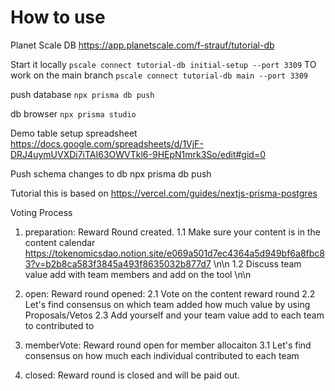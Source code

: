 # How to use

Planet Scale DB  https://app.planetscale.com/f-strauf/tutorial-db 

Start it locally `pscale connect tutorial-db initial-setup --port 3309`
TO work on the main branch `pscale connect tutorial-db main --port 3309`

push database `npx prisma db push`

db browser `npx prisma studio`



Demo table setup spreadsheet https://docs.google.com/spreadsheets/d/1VjF-DRJ4uymUVXDi7iTAI63OWVTkl6-9HEpN1mrk3So/edit#gid=0

Push schema changes to db npx prisma db push

Tutorial this is based on https://vercel.com/guides/nextjs-prisma-postgres

Voting Process

1. preparation: Reward Round created.
1.1 Make sure your content is in the content calendar https://tokenomicsdao.notion.site/e069a501d7ec4364a5d949bf6a8fbc83?v=b2b8ca583f3845a493f8635032b877d7 \n\n
1.2 Discuss team value add with team members and add on the tool \n\n

2. open: Reward round opened:
2.1 Vote on the content reward round
2.2 Let's find consensus on which team added how much value by using Proposals/Vetos
2.3 Add yourself and your team value add to each team to contributed to

3. memberVote: Reward round open for member allocaiton
3.1 Let's find consensus on how much each individual contributed to each team

4. closed: Reward round is closed and will be paid out.